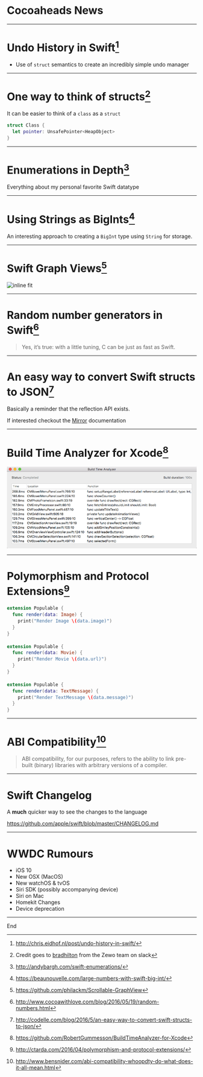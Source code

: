 # Cocoaheads News

---

# Undo History in Swift[^1]

- Use of `struct` semantics to create an incredibly simple undo manager

[^1]: http://chris.eidhof.nl/post/undo-history-in-swift/

---

# One way to think of structs[^2]

It can be easier to think of a `class` as a `struct`

```swift
struct Class {
  let pointer: UnsafePointer<HeapObject>
}
```

[^2]: Credit goes to [bradhilton](https://zewo.slack.com/team/bradhilton) from the Zewo team on slack

---

# Enumerations in Depth[^3]

Everything about my personal favorite Swift datatype

[^3]: http://andybargh.com/swift-enumerations/

---

# Using Strings as BigInts[^4]

An interesting approach to creating a `BigInt` type using `String` for storage.

[^4]: https://beaunouvelle.com/large-numbers-with-swift-big-int/

---

# Swift Graph Views[^5]

![inline fit](Scrollable-GraphView.gif)

[^5]: https://github.com/philackm/Scrollable-GraphView

---

# Random number generators in Swift[^6]

> Yes, it’s true: with a little tuning, C can be just as fast as Swift.

[^6]: http://www.cocoawithlove.com/blog/2016/05/19/random-numbers.html

---

# An easy way to convert Swift structs to JSON[^7]

Basically a reminder that the reflection API exists.

If interested checkout the [Mirror](http://swiftdoc.org/v2.2/type/Mirror/) documentation


[^7]: http://codelle.com/blog/2016/5/an-easy-way-to-convert-swift-structs-to-json/

---

# Build Time Analyzer for Xcode[^8]

![inline](BuildTimeAnalyzer.png)

[^8]: https://github.com/RobertGummesson/BuildTimeAnalyzer-for-Xcode

---

# Polymorphism and Protocol Extensions[^9]

```swift
extension Populable {
  func render(data: Image) {
    print("Render Image \(data.image)")
  }
}

extension Populable {
  func render(data: Movie) {
    print("Render Movie \(data.url)")
  }
}

extension Populable {
  func render(data: TextMessage) {
    print("Render TextMessage \(data.message)")
  }
}
```

[^9]: http://ctarda.com/2016/04/polymorphism-and-protocol-extensions/

---

# ABI Compatibility[^10]

> ABI compatibility, for our purposes, refers to the ability to link pre-built (binary) libraries with arbitrary versions of a compiler.

[^10]: http://www.bensnider.com/abi-compatibility-whoopdty-do-what-does-it-all-mean.html

---

# Swift Changelog

A **much** quicker way to see the changes to the language

https://github.com/apple/swift/blob/master/CHANGELOG.md

---

# WWDC Rumours

- iOS 10
- New OSX (MacOS)
- New watchOS & tvOS
- Siri SDK (possibly accompanying device)
- Siri on Mac
- Homekit Changes
- Device deprecation

---

End

